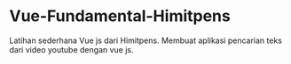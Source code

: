 # Vue-Fundamental-Himitpens

Latihan sederhana Vue js dari Himitpens.
Membuat aplikasi pencarian teks dari video youtube dengan vue js.
